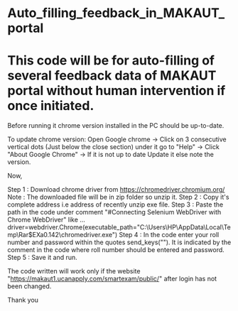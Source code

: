 # Auto_filling_feedback_in_MAKAUT_portal
# This code will be for auto-filling of several feedback data of MAKAUT portal without human intervention if once initiated.

Before running it chrome version installed in the PC should be up-to-date.

To update chrome version: 
  Open Google chrome -> Click on 3 consecutive vertical dots (Just below the close section) under it go to "Help" -> Click "About Google Chrome" -> If it is not up to date Update   it else note the version.
  
Now, 
  
  Step 1 : Download chrome driver from https://chromedriver.chromium.org/
           Note : The downloaded file will be in zip folder so unzip it.
  Step 2 : Copy it's complete address i.e address of recently unzip exe file.
  Step 3 : Paste the path in the code under comment "#Connecting Selenium WebDriver with Chrome WebDriver" like ...
           driver=webdriver.Chrome(executable_path="C:\\Users\\HP\\AppData\\Local\\Temp\\Rar$EXa0.142\\chromedriver.exe")
  Step 4 : In the code enter your roll number and password within the quotes send_keys(""). It is indicated by the comment in the code where roll number should be entered and                password.
  Step 5 : Save it and run.
  
The code written will work only if the website "https://makaut1.ucanapply.com/smartexam/public/" after login has not been changed.


Thank you
